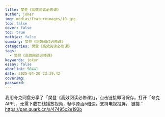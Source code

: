 ```yaml
---
title: 樊登《高效阅读必修课》
author: joker
img: medias/featureimages/10.jpg
top: false
cover: false
toc: true
mathjax: false
summary: 樊登《高效阅读必修课》
categories: 樊登《高效阅读必修课》
tags:
  - 樊登《高效阅读必修课》
keywords: joker
essay: false
abbrlink: 50441
date: 2025-04-20 23:39:42
coverImg:
password:
---
```


我用夸克网盘分享了「樊登《高效阅读必修课》」，点击链接即可保存。打开「夸克APP」，无需下载在线播放视频，畅享原画5倍速，支持电视投屏。
链接：https://pan.quark.cn/s/47495c2e193b
